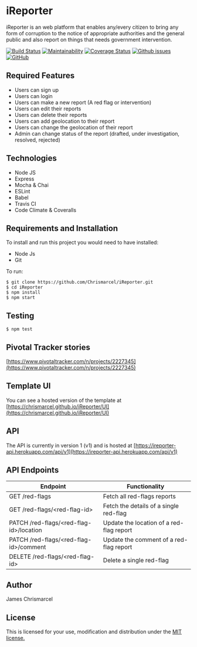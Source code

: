 # iReporter

iReporter is an web platform that enables any/every citizen to bring any form of corruption to the notice of appropriate authorities and the general public and also report on things that needs government intervention.

[![Build Status](https://travis-ci.com/Chrismarcel/iReporter.svg?branch=develop)](https://travis-ci.com/Chrismarcel/iReporter)
[![Maintainability](https://api.codeclimate.com/v1/badges/579d83e8e360731ae057/maintainability)](https://codeclimate.com/github/Chrismarcel/iReporter/maintainability)
[![Coverage Status](https://img.shields.io/coveralls/github/Chrismarcel/iReporter.svg?style=popout)](https://coveralls.io/github/Chrismarcel/iReporter?branch=develop)
[![Github issues](https://img.shields.io/github/issues-raw/Chrismarcel/iReporter.svg?style=popout)](https://github.com/Chrismarcel/iReporter/issues)
[![GitHub](https://img.shields.io/github/license/Chrismarcel/iReporter.svg?style=popout)](https://github.com/Chrismarcel/iReporter/blob/develop/LICENSE)

## Required Features

- Users can sign up
- Users can login
- Users can make a new report (A red flag or intervention)
- Users can edit their reports
- Users can delete their reports
- Users can add geolocation to their report
- Users can change the geolocation of their report
- Admin can change status of the report (drafted, under investigation, resolved, rejected)

## Technologies

- Node JS
- Express
- Mocha & Chai
- ESLint
- Babel
- Travis CI
- Code Climate & Coveralls

## Requirements and Installation
To install and run this project you would need to have installed:
- Node Js
- Git

To run:
```
$ git clone https://github.com/Chrismarcel/iReporter.git
$ cd iReporter
$ npm install
$ npm start
```
## Testing
```
$ npm test
```

## Pivotal Tracker stories
[https://www.pivotaltracker.com/n/projects/2227345](https://www.pivotaltracker.com/n/projects/2227345)

## Template UI

You can see a hosted version of the template at [https://chrismarcel.github.io/iReporter/UI](https://chrismarcel.github.io/iReporter/UI)

## API

The API is currently in version 1 (v1) and is hosted at [https://ireporter-api.herokuapp.com/api/v1](https://ireporter-api.herokuapp.com/api/v1)

## API Endpoints

| Endpoint                                         | Functionality                            |
| ------------------------------------------------ | -----------------------------------------|
| GET /red-flags                                   | Fetch all red-flags reports              |
| GET /red-flags/\<red-flag-id>                    | Fetch the details of a single red-flag   |
| PATCH /red-flags/\<red-flag-id>/location         | Update the location of a red-flag report |
| PATCH /red-flags/\<red-flag-id>/comment          | Update the comment of a red-flag report  |
| DELETE /red-flags/\<red-flag-id>                 | Delete a single red-flag                 |

## Author

James Chrismarcel

## License

This is licensed for your use, modification and distribution under the [MIT license.](https://opensource.org/licenses/MIT)
